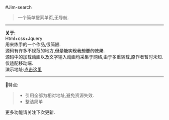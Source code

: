 #Jim-search  
> 一个简单搜索单页,无导航.  
***
**关于:**  
Html+css+Jquery  
用来练手的一个作品,很简陋.  
源码有许多不规范的地方,~~但是能实现我想要的效果~~.  
源码中的加载动画以及文字输入动画均采集于网络,由于多重转载,原作者暂时未知.  
仅适配移动端.  
演示地址:[点击这里](https://itli.top)
***
🎉特点:
> * 引用全部为相对地址,避免资源失效.  
> * 整洁简单  

更多功能请关注下次更新.
